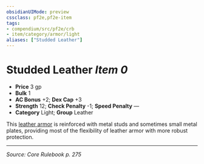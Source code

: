 ```yaml
---
obsidianUIMode: preview
cssclass: pf2e,pf2e-item
tags:
- compendium/src/pf2e/crb
- item/category/armor/light
aliases: ["Studded Leather"]
---
```

# Studded Leather *Item 0*  

- **Price** 3 gp
- **Bulk** 1
- **AC Bonus** +2; **Dex Cap** +3
- **Strength** 12; **Check Penalty** -1; **Speed Penalty** —
- **Category** Light; **Group** Leather 

This [leather armor](leather.md) is reinforced with metal studs and sometimes small metal plates, providing most of the flexibility of leather armor with more robust protection.


---
*Source: Core Rulebook p. 275*
